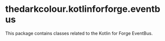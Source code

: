 # thedarkcolour.kotlinforforge.eventbus
This package contains classes related to the Kotlin for Forge EventBus.